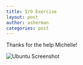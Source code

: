 ```yaml
---
title: I/O Exercise
layout: post
author: asherman
categories: post
---
```


Thanks for the help Michelle!

![Ubuntu Screenshot](http://farm8.staticflickr.com/7345/10030634034_5d19e2f02e.jpg)
